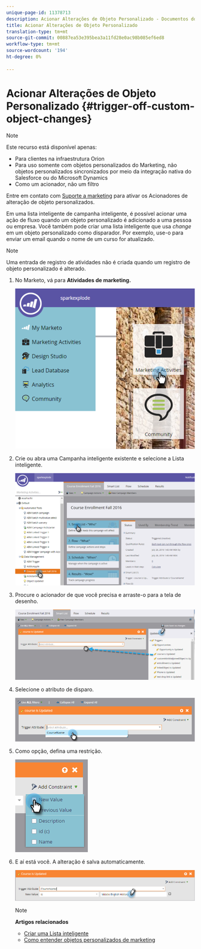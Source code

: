 ```yaml
---
unique-page-id: 11378713
description: Acionar Alterações de Objeto Personalizado - Documentos do Marketing - Documentação do Produto
title: Acionar Alterações de Objeto Personalizado
translation-type: tm+mt
source-git-commit: 00887ea53e395bea3a11fd28e0ac98b085ef6ed8
workflow-type: tm+mt
source-wordcount: '194'
ht-degree: 0%

---
```



# Acionar Alterações de Objeto Personalizado {#trigger-off-custom-object-changes}

>[!NOTE]
>
>Este recurso está disponível apenas:
>
>* Para clientes na infraestrutura Orion
>* Para uso somente com objetos personalizados do Marketing, não objetos personalizados sincronizados por meio da integração nativa do Salesforce ou do Microsoft Dynamics
>* Como um acionador, não um filtro

>
>
Entre em contato com [Suporte a marketing](http://support.marketo.com) para ativar os Acionadores de alteração de objeto personalizados.

Em uma lista inteligente de campanha inteligente, é possível acionar uma ação de fluxo quando um objeto personalizado é adicionado a uma pessoa ou empresa. Você também pode criar uma lista inteligente que usa *change* em um objeto personalizado como disparador. Por exemplo, use-o para enviar um email quando o nome de um curso for atualizado.

>[!NOTE]
>
>Uma entrada de registro de atividades não é criada quando um registro de objeto personalizado é alterado.

1. No Marketo, vá para **Atividades de marketing.**

   ![](assets/image2016-7-25-15-3a49-3a52.png)

1. Crie ou abra uma Campanha inteligente existente e selecione a Lista inteligente.

   ![](assets/image2016-7-25-16-3a9-3a19.png)

1. Procure o acionador de que você precisa e arraste-o para a tela de desenho.

   ![](assets/image2016-7-25-16-3a16-3a43.png)

1. Selecione o atributo de disparo.

   ![](assets/image2016-7-25-16-3a21-3a42.png)

1. Como opção, defina uma restrição.

   ![](assets/image2016-9-6-14-3a25-3a22.png)

1. E aí está você. A alteração é salva automaticamente.

   ![](assets/image2016-9-6-14-3a25-3a54.png)

   >[!NOTE]
   >
   >**Artigos relacionados**
   >
   >    
   >    
   >    * [Criar uma Lista inteligente](../../../product-docs/core-marketo-concepts/smart-lists-and-static-lists/creating-a-smart-list/create-a-smart-list.md)
   >    * [Como entender objetos personalizados de marketing](understanding-marketo-custom-objects.md)


